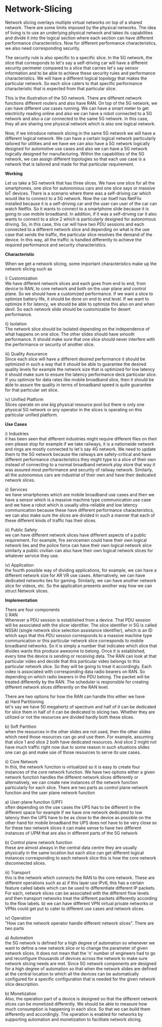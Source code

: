 # Network-Slicing

Network slicing overlays multiple virtual networks on top of a shared network. There are some limits imposed by the physical networks. The idea of living is to use an underlying physical network and takes its capabilities and divide it into the logical section where each section can have different performance characteristics. Now for different performance characteristics, we also need corresponding security. 

The security rule is also specific to a specific slice. In the 5G network, the slice that corresponds to let's say a self-driving car will have a different security perimeter compared to a slice that carries let's say sensor information and to be able to achieve these security rules and performance characteristics. We will have a different logical topology that makes the particular network. 
So each slice caters to that specific performance characteristic that is expected from that particular slice. 

This is the illustration of the 5G network. There are different network functions different routers and also have RAN. On top of the 5G network, we can have different use cases running. We can have a smart meter to get electricity reading online and also we can have a robot connected to a 5G network and also a car connected to the same 5G network. In this case, they all are sharing one physical network which is also one logical network. 

Now, if we introduce network slicing in the same 5G network we will have a different logical network. We can have a certain logical network particularly tailored for utilities and we have we can also have a 5G network logically designed for automotive use cases and also we can have a 5G network logically designed for manufacturing. Within the capabilities of the 5G network, we can assign different topologies so that each use case is a network that is tailored and made for that particular requirement. 

**Working**

Let us take a 5G network that has three slices. We have one slice for all the smartphones, one slice for autonomous cars and one slice says or massive IoT devices. There is a scenario where there was a self-driving car which would like to connect to a 5G network. Now the car itself has NetFlix installed because it is a self-driving car and the user can user of the car can watch Netflix. So it wants to connect to a smartphone slide because it is going to use mobile broadband. 
In addition, if it was a self-driving car it also wants to connect to a slice 2 which is particularly designed for autonomous driving. So, in this case, this car will have two PDU sessions and each connected to a different network slice and depending on what is the use case that sends the traffic, the particular slice resolves the demand of the device. In this way, all the traffic is handled differently to achieve the required performance and security characteristics. 


**Characteristic** 

When we get a network slicing, some important characteristics make up the network slicing such as 

i) Customization<br />
 We have different network slices and each goes from end to end, from device to RAN, to core network and both on the user plane and control plane. So we should have a customized performance. If we want a slice to optimize battery life, it should be done on end to end level. If we want to optimize it for latency, we should be able to optimize this also on and when devil. So each network slide should be customizable for desert performance. 

ii) Isolation<br />
 The network slice should be isolated depending on the independence of what happens on one slice. The other slides should have smooth performance. It should make sure that one slice should never interfere with the performance or security of another slice.

iii) Quality Assurance<br />
 Since each slice will have a different desired performance it should be optimized in such a way that it should be able to guarantee the desired quality levels for example the network size that is optimized for low latency it should make sure to ensure the latency performance deck particular slice. If you optimize for data rates like mobile broadband slice, then it should be able to assure the quality in terms of broadband speed is quite guarantee for that particular set slice.

iv) Unified Platform<br />
 Slices operate on one big physical resource pool but there is only one physical 5G network or any operator in the slices is operating on this particular unified platform.


**Use Cases**

i) Industries<br />
   it has been seen that different industries might require different flies on their own please stop for example if we take railways, it is a nationwide network and rings are mostly connected to let's say 4G network. We need to update them to the 5G network because the railways are safety-critical and have different performance characteristics they might type to a slice of their own instead of connecting to a normal broadband network play store that way it was assured most performance and security of railway network. Similarly, all the autonomous cars are industrial of their own and have their dedicated network slices. 

ii) Services<br />
   we have smartphones which are mobile broadband use cases and then we have a sensor which is a massive machine type communication use case and we have a robot which is usually ultra-reliable and low latency communication because these have different performance characteristics, we can also make sure the slices are divided in such a manner that each of these different kinds of traffic has their slices.

iii) Public Safety<br />
   we can have different network slices have different aspects of a public requirement. For example, fire servicemen could have their own logical network lies and the police force can have their own logical network slice similarly a public civilian can also have their own logical network slices for whatever service they use.

iv) Application<br />
   the fourth possible way of dividing applications, for example, we can have a different network size for AR VR use cases. Alternatively, we can have dedicated networks lies for gaming. Similarly, we can have another network slice for videos, etc. So the application presents another way how we can struct Network slices.


**Implementation**
 
 There are four components <br />
i) RAN <br />
    Whenever a PDU session is established from a device. That PDU session will be associated with the slicer identifier. The slice identifier in 5G is called NSSAI (single network slice selection assistance identifier), which is an ID which says that this PDU session corresponds to a massive machine type communication or this particular network slice corresponds to mobile broadband networks. So it is simply a number that indicates which slice that divides wants this produce awesome to belong. Once it is established, every time the device is sending or receiving data. The RAN can look at that particular video and decide that this particular video belongs to this particular network slice. So they will be going to treat it accordingly. Each video is associated with corresponding data radio bearers on RAN. So depending on which radio bearers in the PDU belong.  The packet will be treated differently by the RAN. The scheduler is responsible for creating different network slices differently on the RAN level. 

There are two options for how the RAN can handle this either we have <br />
a) Hard Partitioning <br />
	let's say we have 50 megahertz of spectrum and half of it can be dedicated for slice them in half of it can be dedicated to slicing two. Whether they are utilized or not the resources are divided hardly both these slices. 

b) Soft Partition <br />
	when the resources in the other slides are not used, then the other slides which need those resources can go and use them. For example, assuming that slice 1 and slice 2 both have dedicated resources. And slice 2 might not have much traffic right now due to some reason in such situations slides one can go and make use of those resources to serve its use cases.


ii) Core Network<br />
	In this, the network function is virtualized so it is easy to create four instances of the core network function. We have two options either a given network function handles the different network slices differently or alternatively, we can create new instances of the network function particularly for each slice. There are two parts as control plane network function and the user plane network function

a) User-plane function (UPF)<br />
	often depending on the use cases the UPS has to be different in the different space for example if we have one network dedicated to low latency then the UPS have to be as close to the device as possible on the other hand for mobile broadband the UPS does not have to be very close so for these two network slices it can make sense to have two different instances of UPM that are also in different parts of the 5G network 

b) Control plane network function <br />
	these are almost always in the central data centre they are usually physically in the same location but each slice can get different logical instances corresponding to each network slice this is how the core network disconnected slices. 

iii) Transport <br />
	this is the network which connects the RAN to the core network. These are different operations such as 
a) if this layer use IPv6, this has a certain feature called labels which can be used to differentiate different IP packets. For each, network slices can be associated with the different flow levels and then transport networks treat the different packets differently according to the flow labels. 
b) we can have different VPN virtual private networks or VPNs could get put to cater to different use cases and network slices. 

iv) Operation<br />
	"How can the network operator handle different network slices". There are two parts 

a) Automation <br />
	the 5G network is defined for a high degree of automation so whenever we want to define a new network slice or to change the parameter of given network slices. It does not mean that the 'n' number of engineers had to go and reconfigure thousands of devices across the network to make sure network slicing needs are met. Since 5G network components are designed for a high degree of automation so that when the network slides are defined at the central location to which all the devices can be automatically configured for a specific configuration that is needed for the given network slice description. 

b) Monetization <br />
	Also, the operation part of a device is designed so that the different network slices can be monetized differently. We should be able to measure how much consumption is happening in each slice. So that we can build them differently and accordingly. The operation is enabled for networks by supporting automation and monetization to facilitate network slicing.
